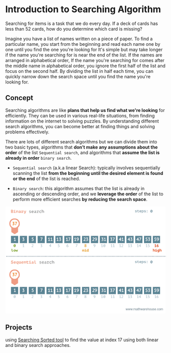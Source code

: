 # Introduction to Searching Algorithm
Searching for items is a task that we do every day. If a deck of cards has less than 52 cards, how do you determine which card is missing? 

Imagine you have a list of names written on a piece of paper. To find a particular name, you start from the beginning and read each name one by one until you find the one you're looking for It's simple but may take longer if the name you're searching for is near the end of the list. If the names are arranged in alphabetical order, If the name you're searching for comes after the middle name in alphabetical order, you ignore the first half of the list and focus on the second half. By dividing the list in half each time, you can quickly narrow down the search space until you find the name you're looking for.

## Concept

Searching algorithms are like **plans that help us find what we're looking** for efficiently. They can be used in various real-life situations, from finding information on the internet to solving puzzles. By understanding different search algorithms, you can become better at finding things and solving problems effectively.


 There are lots of different search algorithms but we can divide them into two basic types, algorithms that **don’t make any assumptions about the order** of the list `Sequential search`, and algorithms that **assume the list is already in order** `binary search`.
 
- `Sequential search` (a.k.a linear Search): typically involves sequentially scanning the list **from the beginning until the desired element is found or the end** of the list is reached.

- `Binary search`: this algorithm assumes that the list is already in ascending or descending order, and we **leverage the order** of the list to perform more efficient searches **by reducing the search space**. 

<img width="910" alt="binary and linear search" src="https://github.com/SAFCSP-Team/data-structures-and-algorithms-bootcamp/blob/main/data-structures-and-algorithms-101/03-algorithms/01-searching/rec/binary-and-linear-search-animations.gif" />


## Projects
 using [Searching Sorted tool](https://www.cs.usfca.edu/~galles/visualization/Search.html) to find the value at index 17 using both linear and binary search approaches.
